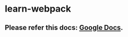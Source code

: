 # learn-webpack

## Please refer this docs: [Google Docs](https://docs.google.com/document/d/1Ev9NAJKTI3icq30s0gHofbNeK1g73TRwqcc4i4iGLCM/edit?usp=sharing).
